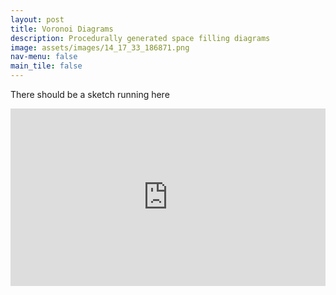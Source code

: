```yaml
---
layout: post
title: Voronoi Diagrams
description: Procedurally generated space filling diagrams
image: assets/images/14_17_33_186871.png
nav-menu: false
main_tile: false
---
```


<!-- ### Doesn't contain anything important. Need to update this post soon. -->
There should be a sketch running here
<style>
	*.videoWrapper {
		position: relative;
		padding-bottom: 56.25%; /* 16:9 */
		height: 0;
	}
	*.videoWrapper iframe {
		position: absolute;
		top: 0;
		left: 0;
		width: 100%;
		height: 100%;
	}
}
</style>
<style> iframe{ border: none; } </style>
<div class="videoWrapper" style="--aspect-ratio: 3 / 4;">
    <iframe 
        src="https://tahsintariq.github.io/p5js/P5_Sketches/P5_Web_Collection/VoronoiGeneration/index.html"
        data-position="center center">
    </iframe>
</div>
<!-- <img src="{% link assets/images/14_25_59_693029.png %}" alt="Voronoi 1" data-position="center center" /> -->

<!-- <img src="{% link assets/images/14_30_4_938370.png %}" alt="Voronoi 2" data-position="center center" /> -->

